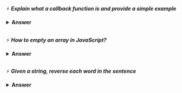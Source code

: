##
 ⚡ <i><b>Explain what a callback function is and provide a simple example</b></i>
<details><summary><b>Answer</b></summary><br />
🌱 A callback function is a function that is passed to another function as an argument and is executed after some operation has been completed. Below is an example of a simple callback function that logs to the console after some operations have been completed. <br /> <br />

```go
const sum = (a, b, callback) => {
    const sum = a + b;
    callback();
}

const a = 5, b = 6;

sum(a, b, function () {
    console.log('summation done!')
})
```
</details>

##
 ⚡ <i><b>How to empty an array in JavaScript?</b></i>
<details><summary><b>Answer</b></summary><br />

```go
let array = [1,2,3,4,5];
1. array = [];
2. array.length = 0;
3. array.splice(0,array.length);
4. while(arrayList.length) {arrayList.pop();}
```
</details>

##
 ⚡ <i><b>Given a string, reverse each word in the sentence</b></i>
<details><summary><b>Answer</b></summary><br />
🌱 For example "Welcome to this Javascript Guide!" should become "emocleW ot siht tpircsavaJ !ediuG" <br /> <br />

```go
let string = "Welcome to this Javascript Guide!";
string = string.split('').reverse().join(''); //reverse full string
string = string.split(' ').reverse().join(' '); //reverse words
console.log(string); //print reversed string
```
</details>